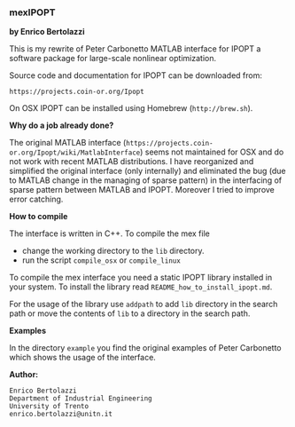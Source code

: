 ### mexIPOPT
**by Enrico Bertolazzi**

This is my rewrite of Peter Carbonetto MATLAB interface for IPOPT
a software package for large-scale ​nonlinear optimization.

Source code and documentation for IPOPT can be downloaded from:

`https://projects.coin-or.org/Ipopt`

On OSX IPOPT can be installed using Homebrew (`http://brew.sh`).

**Why do a job already done?**

The original MATLAB interface (`https://projects.coin-or.org/Ipopt/wiki/MatlabInterface`) seems not maintained for OSX and do not 
work with recent MATLAB distributions.
I have reorganized and simplified the original interface 
(only internally) and eliminated the bug (due to MATLAB change 
in the managing of sparse pattern) in the interfacing
of sparse pattern between MATLAB and IPOPT.
Moreover I tried to improve error catching.

**How to compile**

The interface is written in C++. 
To compile the mex file

- change the working directory to the `lib` directory.
- run the script `compile_osx` or `compile_linux`

To compile the mex interface you need a static IPOPT library
installed in your system. To install the library read
`README_how_to_install_ipopt.md`.

For the usage of the library use `addpath` to add `lib` directory
in the search path or move the contents of `lib` to a directory 
in the search path.

**Examples**

In the directory `example` you find the original examples 
of Peter Carbonetto which shows the usage of the interface.

**Author:**
	
	Enrico Bertolazzi
	Department of Industrial Engineering
	University of Trento
	enrico.bertolazzi@unitn.it
